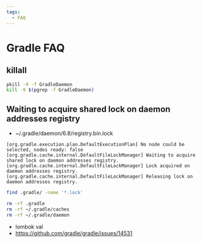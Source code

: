 ```yaml
---
tags:
  - FAQ
---
```


# Gradle FAQ

## killall

```bash
pkill -9 -f GradleDaemon
kill -9 $(pgrep -f GradleDaemon)
```

## Waiting to acquire shared lock on daemon addresses registry

- ~/.gradle/daemon/6.8/registry.bin.lock

```
[org.gradle.execution.plan.DefaultExecutionPlan] No node could be selected, nodes ready: false
[org.gradle.cache.internal.DefaultFileLockManager] Waiting to acquire shared lock on daemon addresses registry.
[org.gradle.cache.internal.DefaultFileLockManager] Lock acquired on daemon addresses registry.
[org.gradle.cache.internal.DefaultFileLockManager] Releasing lock on daemon addresses registry.
```

```bash
find .gradle/ -name '*.lock'

rm -rf .gradle
rm -rf ~/.gradle/caches
rm -rf ~/.gradle/daemon
```

- lombok val
- https://github.com/gradle/gradle/issues/14531
